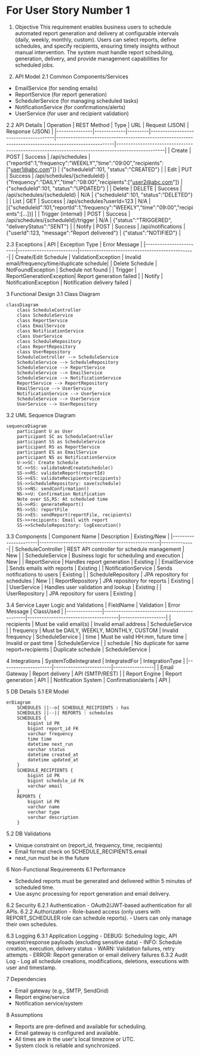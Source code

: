 # For User Story Number 1

1. Objective
This requirement enables business users to schedule automated report generation and delivery at configurable intervals (daily, weekly, monthly, custom). Users can select reports, define schedules, and specify recipients, ensuring timely insights without manual intervention. The system must handle report scheduling, generation, delivery, and provide management capabilities for scheduled jobs.

2. API Model
  2.1 Common Components/Services
  - EmailService (for sending emails)
  - ReportService (for report generation)
  - SchedulerService (for managing scheduled tasks)
  - NotificationService (for confirmations/alerts)
  - UserService (for user and recipient validation)

  2.2 API Details
| Operation      | REST Method | Type    | URL                                  | Request (JSON)                                                                                       | Response (JSON)                                                                                 |
|---------------|-------------|---------|--------------------------------------|------------------------------------------------------------------------------------------------------|--------------------------------------------------------------------------------------------------|
| Create        | POST        | Success | /api/schedules                       | {"reportId":1,"frequency":"WEEKLY","time":"09:00","recipients":["user1@abc.com"]}            | {"scheduleId":101, "status":"CREATED"}                                                         |
| Edit          | PUT         | Success | /api/schedules/{scheduleId}          | {"frequency":"DAILY","time":"08:00","recipients":["user2@abc.com"]}                           | {"scheduleId":101, "status":"UPDATED"}                                                         |
| Delete        | DELETE      | Success | /api/schedules/{scheduleId}          | N/A                                                                                                  | {"scheduleId":101, "status":"DELETED"}                                                         |
| List          | GET         | Success | /api/schedules?userId=123            | N/A                                                                                                  | [{"scheduleId":101,"reportId":1,"frequency":"WEEKLY","time":"09:00","recipients":[...]}] |
| Trigger (internal) | POST   | Success | /api/schedules/{scheduleId}/trigger  | N/A                                                                                                  | {"status":"TRIGGERED", "deliveryStatus":"SENT"}                                               |
| Notify        | POST        | Success | /api/notifications                   | {"userId":123, "message":"Report delivered"}                                                     | {"status":"NOTIFIED"}                                                                           |

  2.3 Exceptions
| API                    | Exception Type           | Error Message                                 |
|------------------------|-------------------------|------------------------------------------------|
| Create/Edit Schedule   | ValidationException     | Invalid email/frequency/time/duplicate schedule|
| Delete Schedule        | NotFoundException       | Schedule not found                             |
| Trigger                | ReportGenerationException| Report generation failed                       |
| Notify                 | NotificationException   | Notification delivery failed                   |

3 Functional Design
  3.1 Class Diagram
```mermaid
classDiagram
    class ScheduleController
    class ScheduleService
    class ReportService
    class EmailService
    class NotificationService
    class UserService
    class ScheduleRepository
    class ReportRepository
    class UserRepository
    ScheduleController --> ScheduleService
    ScheduleService --> ScheduleRepository
    ScheduleService --> ReportService
    ScheduleService --> EmailService
    ScheduleService --> NotificationService
    ReportService --> ReportRepository
    EmailService --> UserService
    NotificationService --> UserService
    ScheduleService --> UserService
    UserService --> UserRepository
```

  3.2 UML Sequence Diagram
```mermaid
sequenceDiagram
    participant U as User
    participant SC as ScheduleController
    participant SS as ScheduleService
    participant RS as ReportService
    participant ES as EmailService
    participant NS as NotificationService
    U->>SC: Create Schedule
    SC->>SS: validateAndCreateSchedule()
    SS->>RS: validateReport(reportId)
    SS->>ES: validateRecipients(recipients)
    SS->>ScheduleRepository: save(schedule)
    SS->>NS: sendConfirmation()
    NS->>U: Confirmation Notification
    Note over SS,RS: At scheduled time
    SS->>RS: generateReport()
    RS->>SS: reportFile
    SS->>ES: sendReport(reportFile, recipients)
    ES->>recipients: Email with report
    SS->>ScheduleRepository: logExecution()
```

  3.3 Components
| Component Name        | Description                                      | Existing/New |
|----------------------|--------------------------------------------------|--------------|
| ScheduleController   | REST API controller for schedule management       | New          |
| ScheduleService      | Business logic for scheduling and execution       | New          |
| ReportService        | Handles report generation                        | Existing     |
| EmailService         | Sends emails with reports                        | Existing     |
| NotificationService  | Sends notifications to users                     | Existing     |
| ScheduleRepository   | JPA repository for schedules                     | New          |
| ReportRepository     | JPA repository for reports                       | Existing     |
| UserService          | Handles user validation and lookup               | Existing     |
| UserRepository       | JPA repository for users                         | Existing     |

  3.4 Service Layer Logic and Validations
| FieldName      | Validation                                  | Error Message                        | ClassUsed         |
|---------------|---------------------------------------------|--------------------------------------|-------------------|
| recipients    | Must be valid email(s)                      | Invalid email address                | ScheduleService   |
| frequency     | Must be DAILY, WEEKLY, MONTHLY, CUSTOM      | Invalid frequency                    | ScheduleService   |
| time          | Must be valid HH:mm, future time            | Invalid or past time                 | ScheduleService   |
| schedule      | No duplicate for same report+recipients     | Duplicate schedule                   | ScheduleService   |

4 Integrations
| SystemToBeIntegrated | IntegratedFor           | IntegrationType |
|---------------------|------------------------|-----------------|
| Email Gateway       | Report delivery         | API (SMTP/REST) |
| Report Engine       | Report generation       | API             |
| Notification System | Confirmation/alerts     | API             |

5 DB Details
  5.1 ER Model
```mermaid
erDiagram
    SCHEDULES ||--o{ SCHEDULE_RECIPIENTS : has
    SCHEDULES ||--|| REPORTS : schedules
    SCHEDULES {
        bigint id PK
        bigint report_id FK
        varchar frequency
        time time
        datetime next_run
        varchar status
        datetime created_at
        datetime updated_at
    }
    SCHEDULE_RECIPIENTS {
        bigint id PK
        bigint schedule_id FK
        varchar email
    }
    REPORTS {
        bigint id PK
        varchar name
        varchar type
        varchar description
    }
```

  5.2 DB Validations
- Unique constraint on (report_id, frequency, time, recipients)
- Email format check on SCHEDULE_RECIPIENTS.email
- next_run must be in the future

6 Non-Functional Requirements
  6.1 Performance
  - Scheduled reports must be generated and delivered within 5 minutes of scheduled time.
  - Use async processing for report generation and email delivery.

  6.2 Security
    6.2.1 Authentication
    - OAuth2/JWT-based authentication for all APIs.
    6.2.2 Authorization
    - Role-based access (only users with REPORT_SCHEDULER role can schedule reports).
    - Users can only manage their own schedules.

  6.3 Logging
    6.3.1 Application Logging
    - DEBUG: Scheduling logic, API request/response payloads (excluding sensitive data)
    - INFO: Schedule creation, execution, delivery status
    - WARN: Validation failures, retry attempts
    - ERROR: Report generation or email delivery failures
    6.3.2 Audit Log
    - Log all schedule creations, modifications, deletions, executions with user and timestamp.

7 Dependencies
- Email gateway (e.g., SMTP, SendGrid)
- Report engine/service
- Notification service/system

8 Assumptions
- Reports are pre-defined and available for scheduling.
- Email gateway is configured and available.
- All times are in the user's local timezone or UTC.
- System clock is reliable and synchronized.